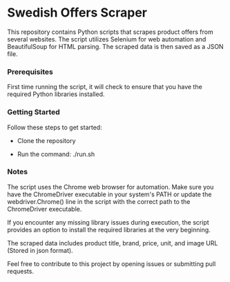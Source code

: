 # Swedish Offers Scraper

This repository contains Python scripts that scrapes product offers from several websites. 
The script utilizes Selenium for web automation and BeautifulSoup for HTML parsing. 
The scraped data is then saved as a JSON file.

### Prerequisites

First time running the script, it will check to ensure that you have the required Python libraries installed. 

### Getting Started

Follow these steps to get started:

+ Clone the repository

+ Run the command: ./run.sh

### Notes

The script uses the Chrome web browser for automation. Make sure you have the ChromeDriver executable in your system's PATH or update the webdriver.Chrome() line in the script with the correct path to the ChromeDriver executable.

If you encounter any missing library issues during execution, the script provides an option to install the required libraries at the very beginning.

The scraped data includes product title, brand, price, unit, and image URL (Stored in json format).

Feel free to contribute to this project by opening issues or submitting pull requests.
